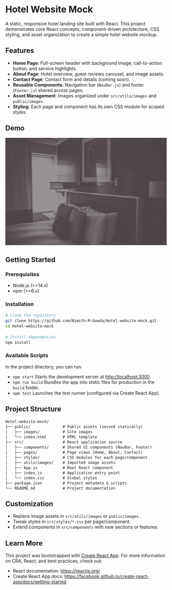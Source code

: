 # Hotel Website Mock

A static, responsive hotel landing site built with React. This project demonstrates core React concepts, component-driven architecture, CSS styling, and asset organization to create a simple hotel website mockup.

## Features

- **Home Page**: Full-screen header with background image, call-to-action button, and service highlights.
- **About Page**: Hotel overview, guest reviews carousel, and image assets.
- **Contact Page**: Contact form and details (coming soon).
- **Reusable Components**: Navigation bar (`NavBar.js`) and footer (`Footer.js`) shared across pages.
- **Asset Management**: Images organized under `src/utils/images` and `public/images`.
- **Styling**: Each page and component has its own CSS module for scoped styles.

## Demo

![Screenshot of Home Page](public/images/showcase.jpg)

## Getting Started

### Prerequisites

- Node.js (>=14.x)
- npm (>=6.x)

### Installation

```bash
# Clone the repository
git clone https://github.com/Nimith-M-Gowda/Hotel-website-mock.git
cd Hotel-website-mock

# Install dependencies
npm install
```

### Available Scripts

In the project directory, you can run:

- `npm start`
  Starts the development server at [http://localhost:3000](http://localhost:3000).
- `npm run build`
  Bundles the app into static files for production in the `build` folder.
- `npm test`
  Launches the test runner (configured via Create React App).

## Project Structure

```
Hotel-website-mock/
├── public/              # Public assets (served statically)
│   ├── images/          # Site images
│   └── index.html       # HTML template
├── src/                 # React application source
│   ├── components/      # Shared UI components (NavBar, Footer)
│   ├── pages/           # Page views (Home, About, Contact)
│   ├── styles/          # CSS modules for each page/component
│   ├── utils/images/    # Imported image assets
│   ├── App.js           # Root React component
│   ├── index.js         # Application entry point
│   └── index.css        # Global styles
├── package.json         # Project metadata & scripts
└── README.md            # Project documentation
```

## Customization

- Replace image assets in `src/utils/images` or `public/images`.
- Tweak styles in `src/styles/*.css` per page/component.
- Extend components in `src/components` with new sections or features.

## Learn More

This project was bootstrapped with [Create React App](https://github.com/facebook/create-react-app). For more information on CRA, React, and best practices, check out:

- React documentation: https://reactjs.org/
- Create React App docs: https://facebook.github.io/create-react-app/docs/getting-started

<!-- @DeepDocs Generated on PROJECT STARTUP -->